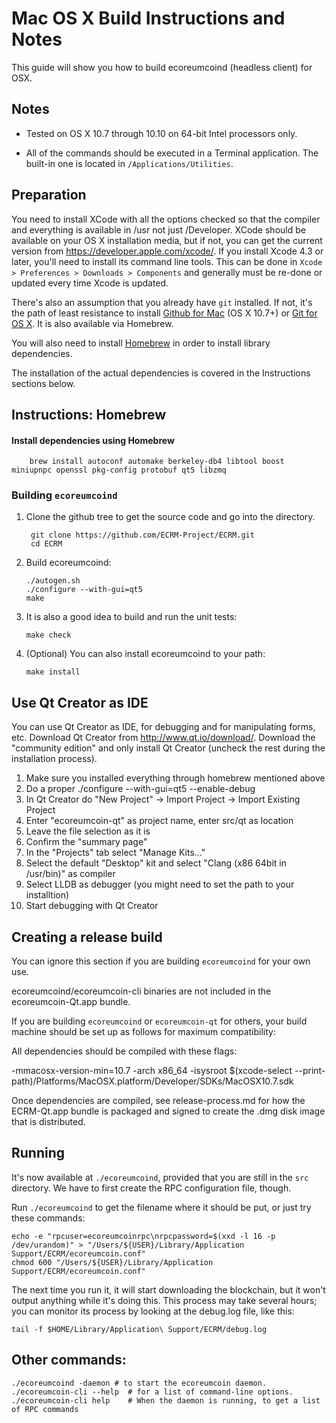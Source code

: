 Mac OS X Build Instructions and Notes
====================================
This guide will show you how to build ecoreumcoind (headless client) for OSX.

Notes
-----

* Tested on OS X 10.7 through 10.10 on 64-bit Intel processors only.

* All of the commands should be executed in a Terminal application. The
built-in one is located in `/Applications/Utilities`.

Preparation
-----------

You need to install XCode with all the options checked so that the compiler
and everything is available in /usr not just /Developer. XCode should be
available on your OS X installation media, but if not, you can get the
current version from https://developer.apple.com/xcode/. If you install
Xcode 4.3 or later, you'll need to install its command line tools. This can
be done in `Xcode > Preferences > Downloads > Components` and generally must
be re-done or updated every time Xcode is updated.

There's also an assumption that you already have `git` installed. If
not, it's the path of least resistance to install [Github for Mac](https://mac.github.com/)
(OS X 10.7+) or
[Git for OS X](https://code.google.com/p/git-osx-installer/). It is also
available via Homebrew.

You will also need to install [Homebrew](http://brew.sh) in order to install library
dependencies.

The installation of the actual dependencies is covered in the Instructions
sections below.

Instructions: Homebrew
----------------------

#### Install dependencies using Homebrew

        brew install autoconf automake berkeley-db4 libtool boost miniupnpc openssl pkg-config protobuf qt5 libzmq

### Building `ecoreumcoind`

1. Clone the github tree to get the source code and go into the directory.

        git clone https://github.com/ECRM-Project/ECRM.git
        cd ECRM

2.  Build ecoreumcoind:

        ./autogen.sh
        ./configure --with-gui=qt5
        make

3.  It is also a good idea to build and run the unit tests:

        make check

4.  (Optional) You can also install ecoreumcoind to your path:

        make install

Use Qt Creator as IDE
------------------------
You can use Qt Creator as IDE, for debugging and for manipulating forms, etc.
Download Qt Creator from http://www.qt.io/download/. Download the "community edition" and only install Qt Creator (uncheck the rest during the installation process).

1. Make sure you installed everything through homebrew mentioned above
2. Do a proper ./configure --with-gui=qt5 --enable-debug
3. In Qt Creator do "New Project" -> Import Project -> Import Existing Project
4. Enter "ecoreumcoin-qt" as project name, enter src/qt as location
5. Leave the file selection as it is
6. Confirm the "summary page"
7. In the "Projects" tab select "Manage Kits..."
8. Select the default "Desktop" kit and select "Clang (x86 64bit in /usr/bin)" as compiler
9. Select LLDB as debugger (you might need to set the path to your installtion)
10. Start debugging with Qt Creator

Creating a release build
------------------------
You can ignore this section if you are building `ecoreumcoind` for your own use.

ecoreumcoind/ecoreumcoin-cli binaries are not included in the ecoreumcoin-Qt.app bundle.

If you are building `ecoreumcoind` or `ecoreumcoin-qt` for others, your build machine should be set up
as follows for maximum compatibility:

All dependencies should be compiled with these flags:

 -mmacosx-version-min=10.7
 -arch x86_64
 -isysroot $(xcode-select --print-path)/Platforms/MacOSX.platform/Developer/SDKs/MacOSX10.7.sdk

Once dependencies are compiled, see release-process.md for how the ECRM-Qt.app
bundle is packaged and signed to create the .dmg disk image that is distributed.

Running
-------

It's now available at `./ecoreumcoind`, provided that you are still in the `src`
directory. We have to first create the RPC configuration file, though.

Run `./ecoreumcoind` to get the filename where it should be put, or just try these
commands:

    echo -e "rpcuser=ecoreumcoinrpc\nrpcpassword=$(xxd -l 16 -p /dev/urandom)" > "/Users/${USER}/Library/Application Support/ECRM/ecoreumcoin.conf"
    chmod 600 "/Users/${USER}/Library/Application Support/ECRM/ecoreumcoin.conf"

The next time you run it, it will start downloading the blockchain, but it won't
output anything while it's doing this. This process may take several hours;
you can monitor its process by looking at the debug.log file, like this:

    tail -f $HOME/Library/Application\ Support/ECRM/debug.log

Other commands:
-------

    ./ecoreumcoind -daemon # to start the ecoreumcoin daemon.
    ./ecoreumcoin-cli --help  # for a list of command-line options.
    ./ecoreumcoin-cli help    # When the daemon is running, to get a list of RPC commands
